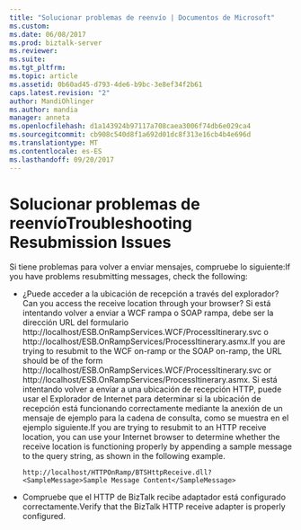 ```yaml
---
title: "Solucionar problemas de reenvío | Documentos de Microsoft"
ms.custom: 
ms.date: 06/08/2017
ms.prod: biztalk-server
ms.reviewer: 
ms.suite: 
ms.tgt_pltfrm: 
ms.topic: article
ms.assetid: 0b60ad45-d793-4de6-b9bc-3e8ef34f2b61
caps.latest.revision: "2"
author: MandiOhlinger
ms.author: mandia
manager: anneta
ms.openlocfilehash: d1a143924b97117a708caea3006f74db6e029ca4
ms.sourcegitcommit: cb908c540d8f1a692d01dc8f313e16cb4b4e696d
ms.translationtype: MT
ms.contentlocale: es-ES
ms.lasthandoff: 09/20/2017
---
```

# <a name="troubleshooting-resubmission-issues"></a><span data-ttu-id="2165c-102">Solucionar problemas de reenvío</span><span class="sxs-lookup"><span data-stu-id="2165c-102">Troubleshooting Resubmission Issues</span></span>
<span data-ttu-id="2165c-103">Si tiene problemas para volver a enviar mensajes, compruebe lo siguiente:</span><span class="sxs-lookup"><span data-stu-id="2165c-103">If you have problems resubmitting messages, check the following:</span></span>  
  
-   <span data-ttu-id="2165c-104">¿Puede acceder a la ubicación de recepción a través del explorador?</span><span class="sxs-lookup"><span data-stu-id="2165c-104">Can you access the receive location through your browser?</span></span> <span data-ttu-id="2165c-105">Si está intentando volver a enviar a WCF rampa o SOAP rampa, debe ser la dirección URL del formulario http://localhost/ESB.OnRampServices.WCF/ProcessItinerary.svc o http://localhost/ESB.OnRampServices/ProcessItinerary.asmx.</span><span class="sxs-lookup"><span data-stu-id="2165c-105">If you are trying to resubmit to the WCF on-ramp or the SOAP on-ramp, the URL should be of the form http://localhost/ESB.OnRampServices.WCF/ProcessItinerary.svc or http://localhost/ESB.OnRampServices/ProcessItinerary.asmx.</span></span> <span data-ttu-id="2165c-106">Si está intentando volver a enviar a una ubicación de recepción HTTP, puede usar el Explorador de Internet para determinar si la ubicación de recepción está funcionando correctamente mediante la anexión de un mensaje de ejemplo para la cadena de consulta, como se muestra en el ejemplo siguiente.</span><span class="sxs-lookup"><span data-stu-id="2165c-106">If you are trying to resubmit to an HTTP receive location, you can use your Internet browser to determine whether the receive location is functioning properly by appending a sample message to the query string, as shown in the following example.</span></span>  
  
    ```  
    http://localhost/HTTPOnRamp/BTSHttpReceive.dll?<SampleMessage>Sample Message Content</SampleMessage>  
    ```  
  
-   <span data-ttu-id="2165c-107">Compruebe que el HTTP de BizTalk recibe adaptador está configurado correctamente.</span><span class="sxs-lookup"><span data-stu-id="2165c-107">Verify that the BizTalk HTTP receive adapter is properly configured.</span></span>
